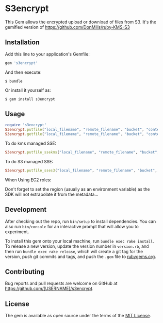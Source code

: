 # S3encrypt

This Gem allows the encrypted upload or download of files from S3.
It's the gemified version of https://github.com/DonMills/ruby-KMS-S3
## Installation

Add this line to your application's Gemfile:

```ruby
gem 's3encrypt'
```

And then execute:

    $ bundle

Or install it yourself as:

    $ gem install s3encrypt

## Usage

```ruby
require 's3encrypt'
S3encrypt.putfile("local_filename", "remote_filename", "bucket", "context", "masterkmskey")
S3encrypt.getfile("local_filename", "remote_filename", "bucket", "context")
```

To do kms managed SSE:

```ruby
S3encrypt.putfile_ssekms("local_filename", "remote_filename", "bucket", "context", "masterkmskey")
```

To do S3 managed SSE:

```ruby
S3encrypt.putfile_sses3("local_filename", "remote_filename", "bucket", "context", "masterkmskey")
```

When Using EC2 roles:

Don't forget to set the region (usually as an environment variable) as the SDK will not extrapolate it from the metadata...

## Development

After checking out the repo, run `bin/setup` to install dependencies. You can also run `bin/console` for an interactive prompt that will allow you to experiment.

To install this gem onto your local machine, run `bundle exec rake install`. To release a new version, update the version number in `version.rb`, and then run `bundle exec rake release`, which will create a git tag for the version, push git commits and tags, and push the `.gem` file to [rubygems.org](https://rubygems.org).

## Contributing

Bug reports and pull requests are welcome on GitHub at https://github.com/[USERNAME]/s3encrypt.


## License

The gem is available as open source under the terms of the [MIT License](http://opensource.org/licenses/MIT).

